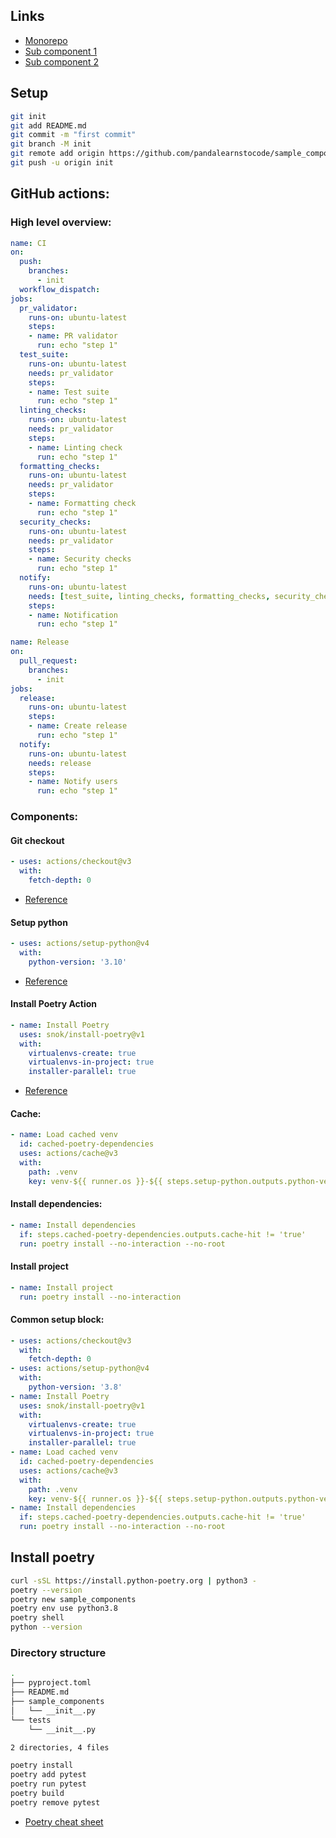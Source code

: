 ## __Links__

* [Monorepo](https://github.com/pandalearnstocode/sample_components)
* [Sub component 1](https://github.com/pandalearnstocode/sample_subcomponents_1)
* [Sub component 2](https://github.com/pandalearnstocode/sample_subcomponents_2)

## __Setup__
```bash
git init
git add README.md
git commit -m "first commit"
git branch -M init
git remote add origin https://github.com/pandalearnstocode/sample_components.git
git push -u origin init
```
## __GitHub actions:__

### __High level overview:__


```yml
name: CI
on:
  push:
    branches:
      - init
  workflow_dispatch:
jobs:
  pr_validator:
    runs-on: ubuntu-latest
    steps:
    - name: PR validator
      run: echo "step 1"
  test_suite:
    runs-on: ubuntu-latest
    needs: pr_validator
    steps:
    - name: Test suite
      run: echo "step 1"    
  linting_checks:
    runs-on: ubuntu-latest
    needs: pr_validator
    steps:
    - name: Linting check
      run: echo "step 1"
  formatting_checks:
    runs-on: ubuntu-latest
    needs: pr_validator
    steps:
    - name: Formatting check
      run: echo "step 1"
  security_checks:
    runs-on: ubuntu-latest
    needs: pr_validator
    steps:
    - name: Security checks
      run: echo "step 1"
  notify:
    runs-on: ubuntu-latest
    needs: [test_suite, linting_checks, formatting_checks, security_checks]
    steps:
    - name: Notification
      run: echo "step 1"
```


```yml
name: Release
on:
  pull_request:
    branches:
      - init
jobs:
  release:
    runs-on: ubuntu-latest
    steps:
    - name: Create release
      run: echo "step 1"
  notify:
    runs-on: ubuntu-latest
    needs: release
    steps:
    - name: Notify users
      run: echo "step 1"
```

### __Components:__

#### __Git checkout__

```yml
- uses: actions/checkout@v3
  with:
    fetch-depth: 0
```

* [Reference](https://github.com/actions/checkout)

#### __Setup python__

```yml
- uses: actions/setup-python@v4
  with:
    python-version: '3.10'
```

* [Reference](https://github.com/actions/setup-python)

#### __Install Poetry Action__

```yml
- name: Install Poetry
  uses: snok/install-poetry@v1
  with:
    virtualenvs-create: true
    virtualenvs-in-project: true
    installer-parallel: true
```

* [Reference](https://github.com/marketplace/actions/install-poetry-action)

#### __Cache:__

```yml
- name: Load cached venv
  id: cached-poetry-dependencies
  uses: actions/cache@v3
  with:
    path: .venv
    key: venv-${{ runner.os }}-${{ steps.setup-python.outputs.python-version }}-${{ hashFiles('**/poetry.lock') }}
```

#### __Install dependencies:__

```yml
- name: Install dependencies
  if: steps.cached-poetry-dependencies.outputs.cache-hit != 'true'
  run: poetry install --no-interaction --no-root
```

#### __Install project__

```yml
- name: Install project
  run: poetry install --no-interaction
```

#### __Common setup block:__

```yml
- uses: actions/checkout@v3
  with:
    fetch-depth: 0
- uses: actions/setup-python@v4
  with:
    python-version: '3.8'
- name: Install Poetry
  uses: snok/install-poetry@v1
  with:
    virtualenvs-create: true
    virtualenvs-in-project: true
    installer-parallel: true
- name: Load cached venv
  id: cached-poetry-dependencies
  uses: actions/cache@v3
  with:
    path: .venv
    key: venv-${{ runner.os }}-${{ steps.setup-python.outputs.python-version }}-${{ hashFiles('**/poetry.lock') }}
- name: Install dependencies
  if: steps.cached-poetry-dependencies.outputs.cache-hit != 'true'
  run: poetry install --no-interaction --no-root
```


## __Install poetry__

```bash
curl -sSL https://install.python-poetry.org | python3 -
poetry --version
poetry new sample_components
poetry env use python3.8
poetry shell
python --version
```

### __Directory structure__

```bash
.
├── pyproject.toml
├── README.md
├── sample_components
│   └── __init__.py
└── tests
    └── __init__.py

2 directories, 4 files
```

```bash
poetry install
poetry add pytest
poetry run pytest
poetry build
poetry remove pytest
```

* [Poetry cheat sheet](https://gist.github.com/CarlosDomingues/b88df15749af23a463148bd2c2b9b3fb)


